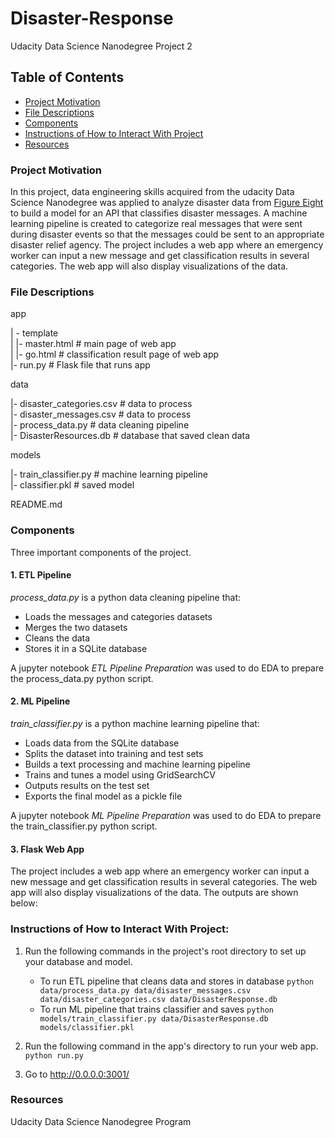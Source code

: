 # Disaster-Response
Udacity Data Science Nanodegree Project 2

## Table of Contents
 * [Project Motivation](#project-motivation)
 * [File Descriptions](#file-descriptions)
 * [Components](#components)
 * [Instructions of How to Interact With Project](#instructions-of-how-to-interact-with-project)
 * [Resources](#resources)
 
### Project Motivation
In this project, data engineering skills acquired from the udacity Data Science Nanodegree was applied to analyze disaster data from [Figure Eight](https://appen.com/) to build a model for an API that classifies disaster messages. A machine learning pipeline is created to categorize real messages that were sent during disaster events so that the messages could be sent to an appropriate disaster relief agency. The project includes a web app where an emergency worker can input a new message and get classification results in several categories. The web app will also display visualizations of the data.

### File Descriptions
app    

| - template    
| |- master.html # main page of web app    
| |- go.html # classification result page of web app    
|- run.py # Flask file that runs app    


data    

|- disaster_categories.csv # data to process    
|- disaster_messages.csv # data to process    
|- process_data.py # data cleaning pipeline    
|- DisasterResources.db # database that saved clean data  


models   

|- train_classifier.py # machine learning pipeline     
|- classifier.pkl # saved model     


README.md    

### Components
Three important components of the project. 

#### 1. ETL Pipeline
*process_data.py* is a python data cleaning pipeline that:

 * Loads the messages and categories datasets
 * Merges the two datasets
 * Cleans the data
 * Stores it in a SQLite database
 
A jupyter notebook *ETL Pipeline Preparation* was used to do EDA to prepare the process_data.py python script. 
 
#### 2. ML Pipeline
*train_classifier.py* is a python machine learning pipeline that:

 * Loads data from the SQLite database
 * Splits the dataset into training and test sets
 * Builds a text processing and machine learning pipeline
 * Trains and tunes a model using GridSearchCV
 * Outputs results on the test set
 * Exports the final model as a pickle file
 
A jupyter notebook *ML Pipeline Preparation* was used to do EDA to prepare the train_classifier.py python script. 

#### 3. Flask Web App
The project includes a web app where an emergency worker can input a new message and get classification results in several categories. The web app will also display visualizations of the data. The outputs are shown below:

### Instructions of How to Interact With Project:
1. Run the following commands in the project's root directory to set up your database and model.

    - To run ETL pipeline that cleans data and stores in database
        `python data/process_data.py data/disaster_messages.csv data/disaster_categories.csv data/DisasterResponse.db`
    - To run ML pipeline that trains classifier and saves
        `python models/train_classifier.py data/DisasterResponse.db models/classifier.pkl`

2. Run the following command in the app's directory to run your web app.
    `python run.py`

3. Go to http://0.0.0.0:3001/

### Resources
Udacity Data Science Nanodegree Program
